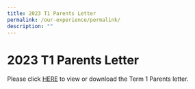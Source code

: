 ```yaml
---
title: 2023 T1 Parents Letter
permalink: /our-experience/permalink/
description: ""
---
```

# **2023 T1 Parents Letter**

Please click [HERE](/files/2023%20T1%20Parents%20Letter.pdf) to view or download the Term 1 Parents letter.